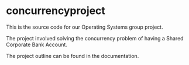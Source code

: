 # concurrencyproject

This is the source code for our Operating Systems group project.

The project involved solving the concurrency problem of having a Shared Corporate Bank Account.

The project outline can be found in the documentation.
